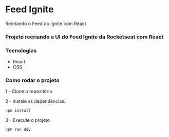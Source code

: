 # Feed Ignite
Recriando o Feed do Ignite com React

### Projeto recriando a UI do Feed Ignite da Rocketseat com React

### Tecnologias
- React
- CSS

### Como rodar o projeto

1 - Clone o repositório

2 - Instale as dependências:
    
    npm install

3 - Execute o projeto

    npm run dev
